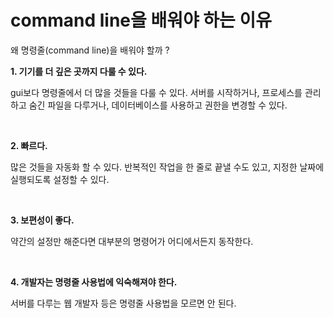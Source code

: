 # command line을 배워야 하는 이유

왜 명령줄(command line)을 배워야 할까 ?

**1. 기기를 더 깊은 곳까지 다룰 수 있다.**

gui보다 명령줄에서 더 많을 것들을 다룰 수 있다. 서버를 시작하거나, 프로세스를 관리하고 숨긴 파일을 다루거나, 데이터베이스를 사용하고 권한을 변경할 수 있다.

<br>

**2. 빠르다.**

많은 것들을 자동화 할 수 있다. 반복적인 작업을 한 줄로 끝낼 수도 있고, 지정한 날짜에 실행되도록 설정할 수 있다.

<br>

**3. 보편성이 좋다.**

약간의 설정만 해준다면 대부분의 명령어가 어디에서든지 동작한다.

<br>

**4. 개발자는 명령줄 사용법에 익숙해져야 한다.**

서버를 다루는 웹 개발자 등은 명령줄 사용법을 모르면 안 된다. 
